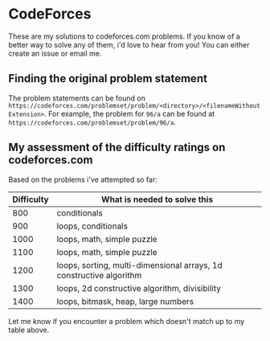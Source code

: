 # CodeForces

These are my solutions to codeforces.com problems. If you know of a better way to solve any of them, i'd love to hear from you! You can either create an issue or email me.

## Finding the original problem statement
The problem statements can be found on `https://codeforces.com/problemset/problem/<directory>/<filenameWithoutExtension>`. For example, the problem for `96/a` can be found at `https://codeforces.com/problemset/problem/96/a`.

## My assessment of the difficulty ratings on codeforces.com
Based on the problems i've attempted so far:

| Difficulty | What is needed to solve this                                        |
| ---------- | ------------------------------------------------------------------- |
| 800        | conditionals                                                        |
| 900        | loops, conditionals                                                 |
| 1000       | loops, math, simple puzzle                                          |
| 1100       | loops, math, simple puzzle                                          |
| 1200       | loops, sorting, multi-dimensional arrays, 1d constructive algorithm |
| 1300       | loops, 2d constructive algorithm, divisibility                      |
| 1400       | loops, bitmask, heap, large numbers                                 |

Let me know if you encounter a problem which doesn't match up to my table above.
